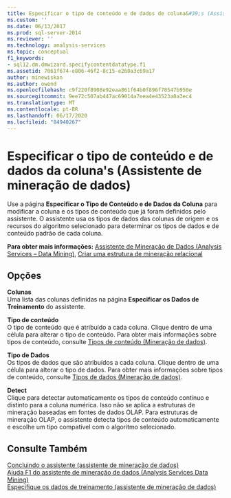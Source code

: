 ```yaml
---
title: Especificar o tipo de conteúdo e de dados de coluna&#39;s (Assistente de mineração de dados) | Microsoft Docs
ms.custom: ''
ms.date: 06/13/2017
ms.prod: sql-server-2014
ms.reviewer: ''
ms.technology: analysis-services
ms.topic: conceptual
f1_keywords:
- sql12.dm.dmwizard.specifycontentdatatype.f1
ms.assetid: 7061f674-e806-46f2-8c15-e260a3c69a17
author: minewiskan
ms.author: owend
ms.openlocfilehash: c9f220f8908e92eaa861f64b0f896f78547b950e
ms.sourcegitcommit: 9ee72c507ab447ac69014a7eea4e43523a0a3ec4
ms.translationtype: MT
ms.contentlocale: pt-BR
ms.lasthandoff: 06/17/2020
ms.locfileid: "84940267"
---
```

# <a name="specify-the-column39s-content-and-data-type-data-mining-wizard"></a>Especificar o tipo de conteúdo e de dados da coluna&#39;s (Assistente de mineração de dados)
  Use a página **Especificar o Tipo de Conteúdo e de Dados da Coluna** para modificar a coluna e os tipos de conteúdo que já foram definidos pelo assistente. O assistente usa os tipos de dados das colunas de origem e os recursos do algoritmo selecionado para determinar os tipos de dados e de conteúdo padrão de cada coluna.  
  
 **Para obter mais informações:** [Assistente de Mineração de Dados &#40;Analysis Services – Data Mining&#41;](data-mining/data-mining-wizard-analysis-services-data-mining.md), [Criar uma estrutura de mineração relacional](data-mining/create-a-relational-mining-structure.md)  
  
## <a name="options"></a>Opções  
 **Colunas**  
 Uma lista das colunas definidas na página **Especificar os Dados de Treinamento** do assistente.  
  
 **Tipo de conteúdo**  
 O tipo de conteúdo que é atribuído a cada coluna. Clique dentro de uma célula para alterar o tipo de conteúdo. Para obter mais informações sobre tipos de conteúdo, consulte [Tipos de conteúdo &#40;Mineração de dados&#41;](data-mining/content-types-data-mining.md).  
  
 **Tipo de Dados**  
 Os tipos de dados que são atribuídos a cada coluna. Clique dentro de uma célula para alterar o tipo de dados. Para obter mais informações sobre tipos de conteúdo, consulte [Tipos de dados &#40;Mineração de dados&#41;](data-mining/data-types-data-mining.md).  
  
 **Detect**  
 Clique para detectar automaticamente os tipos de conteúdo contínuo e distinto para a coluna numérica. Isso não se aplica a estruturas de mineração baseadas em fontes de dados OLAP. Para estruturas de mineração OLAP, o assistente detecta tipos de conteúdo automaticamente e escolhe um tipo compatível com o algoritmo selecionado.  
  
## <a name="see-also"></a>Consulte Também  
 [Concluindo o assistente &#40;assistente de mineração de dados&#41;](completing-the-wizard-data-mining-wizard.md)   
 [Ajuda F1 do assistente de mineração de dados &#40;Analysis Services Data Mining&#41;](data-mining-wizard-f1-help-analysis-services-data-mining.md)   
 [Especifique os dados de treinamento &#40;assistente de mineração de dados&#41;](specify-the-training-data-data-mining-wizard.md)  
  
  
